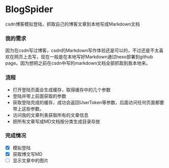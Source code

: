 # BlogSpider
csdn博客模拟登陆，抓取自己的博客文章到本地写成Markdown文档

### 我的需求
因为在csdn写过博客，csdn的Markdown写作体验还是可以的，不过还是不太喜欢在网页上去写，现在一般是在本地写好Markdown通过hexo部署到github page。因为想把之前在csdn中写的markdown文档全部抓取到我本地来。

### 流程
- 打开登陆页面会生成缓存，取得缓存中的几个参数
- 登陆并带上前面获取的参数
- 获取登陆完成的缓存，成功会返回UserToken等参数，后面访问任何页面都要带上这些参数。
- 访问我的文章列表获取所有的文章信息
- 把所有文章写成MD文档按分类生成目录存放

### 完成情况
- [x] 模拟登陆
- [x] 获取博文写MD
- [ ] 显示文章中的图片
